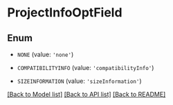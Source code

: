 # ProjectInfoOptField


## Enum

* `NONE` (value: `'none'`)

* `COMPATIBILITYINFO` (value: `'compatibilityInfo'`)

* `SIZEINFORMATION` (value: `'sizeInformation'`)

[[Back to Model list]](../README.md#documentation-for-models) [[Back to API list]](../README.md#documentation-for-api-endpoints) [[Back to README]](../README.md)


